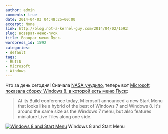 ```yaml
---
author: admin
comments: true
date: 2014-04-03 04:48:25+00:00
excerpt: None
link: http://blog.not-a-kernel-guy.com/2014/04/02/1592
slug: возврат-меню-пуск
title: Возврат меню Пуск.
wordpress_id: 1592
categories:
- default
tags:
- BUILD
- Microsoft
- Windows
---
```


Что за день сегодня! Сначала [NASA учудило](http://blog.not-a-kernel-guy.com/2014/04/02/1584), теперь вот [Microsoft показала сборку Windows 8, в которой есть меню Пуск](http://www.theverge.com/2014/4/2/5574830/windows-9-start-menu-new-desktop-experience):



> At its Build conference today, Microsoft announced a new Start Menu that looks like a hybrid of the best of Windows 7 and Windows 8. It's around the same size as the Windows 7 menu, but also features miniature Live Tiles along one side.


[![Windows 8 and Start Menu](http://blog.not-a-kernel-guy.com/wp-content/uploads/2014/04/2014-04-01_23-03-12.0_standard_800.0-300x199.jpg)](http://blog.not-a-kernel-guy.com/wp-content/uploads/2014/04/2014-04-01_23-03-12.0_standard_800.0.jpg) Windows 8 and Start Menu
